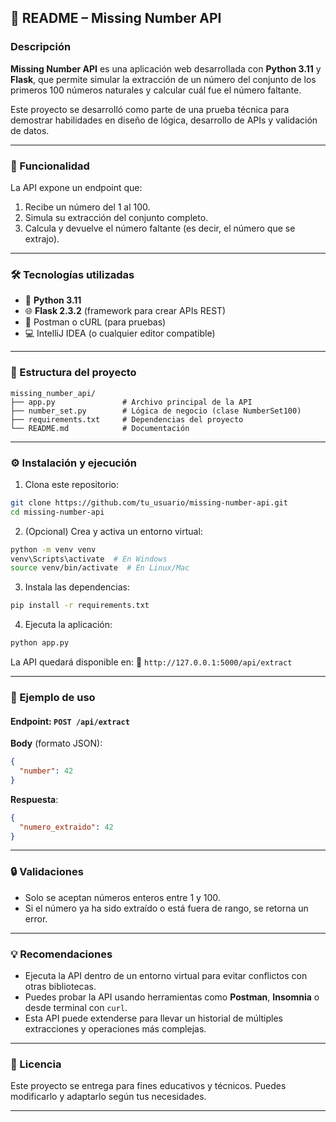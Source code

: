 
## 📘 README – Missing Number API

### Descripción

**Missing Number API** es una aplicación web desarrollada con **Python 3.11** y **Flask**, que permite simular la extracción de un número del conjunto de los primeros 100 números naturales y calcular cuál fue el número faltante.

Este proyecto se desarrolló como parte de una prueba técnica para demostrar habilidades en diseño de lógica, desarrollo de APIs y validación de datos.

---

### 🚀 Funcionalidad

La API expone un endpoint que:

1. Recibe un número del 1 al 100.
2. Simula su extracción del conjunto completo.
3. Calcula y devuelve el número faltante (es decir, el número que se extrajo).

---

### 🛠 Tecnologías utilizadas

* 🐍 **Python 3.11**
* 🌐 **Flask 2.3.2** (framework para crear APIs REST)
* 🧪 Postman o cURL (para pruebas)
* 💻 IntelliJ IDEA (o cualquier editor compatible)

---

### 📂 Estructura del proyecto

```
missing_number_api/
├── app.py               # Archivo principal de la API
├── number_set.py        # Lógica de negocio (clase NumberSet100)
├── requirements.txt     # Dependencias del proyecto
└── README.md            # Documentación
```

---

### ⚙️ Instalación y ejecución

1. Clona este repositorio:

```bash
git clone https://github.com/tu_usuario/missing-number-api.git
cd missing-number-api
```

2. (Opcional) Crea y activa un entorno virtual:

```bash
python -m venv venv
venv\Scripts\activate  # En Windows
source venv/bin/activate  # En Linux/Mac
```

3. Instala las dependencias:

```bash
pip install -r requirements.txt
```

4. Ejecuta la aplicación:

```bash
python app.py
```

La API quedará disponible en:
📍 `http://127.0.0.1:5000/api/extract`

---

### 🧪 Ejemplo de uso

#### Endpoint: `POST /api/extract`

**Body** (formato JSON):

```json
{
  "number": 42
}
```

**Respuesta**:

```json
{
  "numero_extraido": 42
}
```

---

### 🔒 Validaciones

* Solo se aceptan números enteros entre 1 y 100.
* Si el número ya ha sido extraído o está fuera de rango, se retorna un error.

---

### 💡 Recomendaciones

* Ejecuta la API dentro de un entorno virtual para evitar conflictos con otras bibliotecas.
* Puedes probar la API usando herramientas como **Postman**, **Insomnia** o desde terminal con `curl`.
* Esta API puede extenderse para llevar un historial de múltiples extracciones y operaciones más complejas.

---

### 📜 Licencia

Este proyecto se entrega para fines educativos y técnicos. Puedes modificarlo y adaptarlo según tus necesidades.

---
